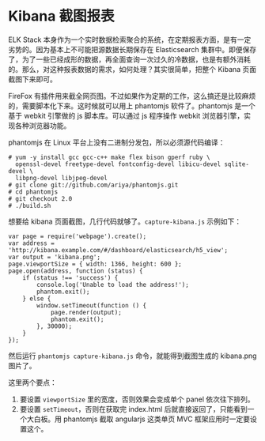 # Kibana 截图报表

ELK Stack 本身作为一个实时数据检索聚合的系统，在定期报表方面，是有一定劣势的。因为基本上不可能把源数据长期保存在 Elasticsearch 集群中。即便保存了，为了一些已经成形的数据，再全面查询一次过久的冷数据，也是有额外消耗的。那么，对这种报表数据的需求，如何处理？其实很简单，把整个 Kibana 页面截图下来即可。

FireFox 有插件用来截全网页图。不过如果作为定期的工作，这么搞还是比较麻烦的，需要脚本化下来。这时候就可以用上 phantomjs 软件了。phantomjs 是一个基于 webkit 引擎做的 js 脚本库。可以通过 js 程序操作 webkit 浏览器引擎，实现各种浏览器功能。

phantomjs 在 Linux 平台上没有二进制分发包，所以必须源代码编译：

```
# yum -y install gcc gcc-c++ make flex bison gperf ruby \
  openssl-devel freetype-devel fontconfig-devel libicu-devel sqlite-devel \
  libpng-devel libjpeg-devel
# git clone git://github.com/ariya/phantomjs.git
# cd phantomjs
# git checkout 2.0
# ./build.sh
```

想要给 kibana 页面截图，几行代码就够了。`capture-kibana.js` 示例如下：

```
var page = require('webpage').create();
var address = 'http://kibana.example.com/#/dashboard/elasticsearch/h5_view';
var output = 'kibana.png';
page.viewportSize = { width: 1366, height: 600 };
page.open(address, function (status) {
    if (status !== 'success') {
        console.log('Unable to load the address!');
        phantom.exit();
    } else {
        window.setTimeout(function () {
            page.render(output);
            phantom.exit();
        }, 30000);
    }
});
```

然后运行 `phantomjs capture-kibana.js` 命令，就能得到截图生成的 kibana.png 图片了。

这里两个要点：

1. 要设置 `viewportSize` 里的宽度，否则效果会变成单个 panel 依次往下排列。
3. 要设置 `setTimeout`，否则在获取完 index.html 后就直接返回了，只能看到一个大白板。用 phantomjs 截取 angularjs 这类单页 MVC 框架应用时一定要设置这个。
